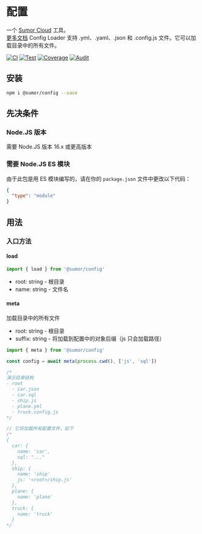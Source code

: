 # 配置

一个 [Sumor Cloud](https://sumor.cloud) 工具。  
[更多文档](https://sumor.cloud/config)
Config Loader 支持 .yml、.yaml、.json 和 .config.js 文件。它可以加载目录中的所有文件。

[![CI](https://github.com/sumor-cloud/config/actions/workflows/ci.yml/badge.svg)](https://github.com/sumor-cloud/config/actions/workflows/ci.yml)
[![Test](https://github.com/sumor-cloud/config/actions/workflows/ut.yml/badge.svg)](https://github.com/sumor-cloud/config/actions/workflows/ut.yml)
[![Coverage](https://github.com/sumor-cloud/config/actions/workflows/coverage.yml/badge.svg)](https://github.com/sumor-cloud/config/actions/workflows/coverage.yml)
[![Audit](https://github.com/sumor-cloud/config/actions/workflows/audit.yml/badge.svg)](https://github.com/sumor-cloud/config/actions/workflows/audit.yml)

## 安装

```bash
npm i @sumor/config --save
```

## 先决条件

### Node.JS 版本

需要 Node.JS 版本 16.x 或更高版本

### 需要 Node.JS ES 模块

由于此包是用 ES 模块编写的，请在你的 `package.json` 文件中更改以下代码：

```json
{
  "type": "module"
}
```

## 用法

### 入口方法

#### load

```js
import { load } from '@sumor/config'
```

- root: string - 根目录
- name: string - 文件名

#### meta

加载目录中的所有文件

- root: string - 根目录
- suffix: string - 将加载到配置中的对象后缀（js 只会加载路径）

```js
import { meta } from '@sumor/config'

const config = await meta(process.cwd(), ['js', 'sql'])

/*
演示目录结构
- root
  - car.json
  - car.sql
  - ship.js
  - plane.yml
  - truck.config.js
*/

// 它将加载所有配置文件，如下
/*
{
  car: {
    name: 'car',
    sql: "..."
  },
  ship: {
    name: 'ship'
    js: '<root>/ship.js'
  },
  plane: {
    name: 'plane'
  },
  truck: {
    name: 'truck'
  }
*/
```
